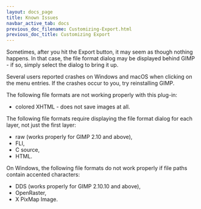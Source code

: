 ```yaml
---
layout: docs_page
title: Known Issues
navbar_active_tab: docs
previous_doc_filename: Customizing-Export.html
previous_doc_title: Customizing Export
---
```



Sometimes, after you hit the Export button, it may seem as though nothing happens.
In that case, the file format dialog may be displayed behind GIMP - if so, simply select the dialog to bring it up.

Several users reported crashes on Windows and macOS when clicking on the menu entries.
If the crashes occur to you, try reinstalling GIMP.

The following file formats are not working properly with this plug-in:
* colored XHTML - does not save images at all.

The following file formats require displaying the file format dialog for each layer, not just the first layer:
* raw (works properly for GIMP 2.10 and above),
* FLI,
* C source,
* HTML.

On Windows, the following file formats do not work properly if file paths contain accented characters:
* DDS (works properly for GIMP 2.10.10 and above),
* OpenRaster,
* X PixMap Image.